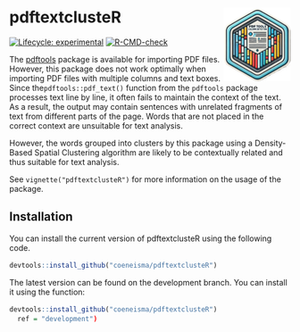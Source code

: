 
<!-- README.md is generated from README.Rmd. Please edit that file -->

# pdftextclusteR <img src="man/figures/logo.png" align="right" height="132"/>

<!-- badges: start -->

[![Lifecycle:
experimental](https://img.shields.io/badge/lifecycle-experimental-orange.svg)](https://lifecycle.r-lib.org/articles/stages.html#experimental)
[![R-CMD-check](https://github.com/coeneisma/pdftextclusteR/actions/workflows/R-CMD-check.yaml/badge.svg)](https://github.com/coeneisma/pdftextclusteR/actions/workflows/R-CMD-check.yaml)

<!-- badges: end -->

The [pdftools](https://docs.ropensci.org/pdftools/) package is available
for importing PDF files. However, this package does not work optimally
when importing PDF files with multiple columns and text boxes. Since
the`pdftools::pdf_text()` function from the `pdftools` package processes
text line by line, it often fails to maintain the context of the text.
As a result, the output may contain sentences with unrelated fragments
of text from different parts of the page. Words that are not placed in
the correct context are unsuitable for text analysis.

However, the words grouped into clusters by this package using a
Density-Based Spatial Clustering algorithm are likely to be contextually
related and thus suitable for text analysis.

See `vignette("pdftextclusteR")` for more information on the usage of
the package.

## Installation

You can install the current version of pdftextclusteR using the
following code.

``` r
devtools::install_github("coeneisma/pdftextclusteR")
```

The latest version can be found on the development branch. You can
install it using the function:

``` r
devtools::install_github("coeneisma/pdftextclusteR")
  ref = "development")
```
